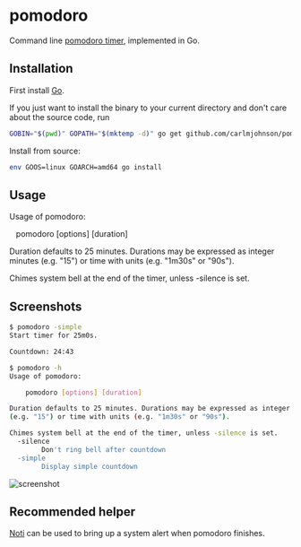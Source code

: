 # pomodoro
Command line [pomodoro timer](https://en.wikipedia.org/wiki/Pomodoro_Technique), implemented in Go.

## Installation
First install [Go](http://golang.org).

If you just want to install the binary to your current directory and don't care about the source code, run

```bash
GOBIN="$(pwd)" GOPATH="$(mktemp -d)" go get github.com/carlmjohnson/pomodoro
```

Install from source:
```bash
env GOOS=linux GOARCH=amd64 go install
```

## Usage
Usage of pomodoro:

    pomodoro [options] [duration]

Duration defaults to 25 minutes. Durations may be expressed as integer minutes
(e.g. "15") or time with units (e.g. "1m30s" or "90s").

Chimes system bell at the end of the timer, unless -silence is set.

## Screenshots
```bash
$ pomodoro -simple
Start timer for 25m0s.

Countdown: 24:43

$ pomodoro -h
Usage of pomodoro:

    pomodoro [options] [duration]

Duration defaults to 25 minutes. Durations may be expressed as integer minutes
(e.g. "15") or time with units (e.g. "1m30s" or "90s").

Chimes system bell at the end of the timer, unless -silence is set.
  -silence
        Don't ring bell after countdown
  -simple
        Display simple countdown
```

![screenshot](./screenshot.png)

## Recommended helper
[Noti](https://github.com/variadico/noti) can be used to bring up a system alert when pomodoro finishes.
